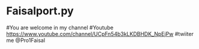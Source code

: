# Faisalport.py
#You are welcome in my channel
#Youtube https://www.youtube.com/channel/UCpFn54b3kLKDBHDK_NpEjPw
#twiiter me @Pro1Faisal
